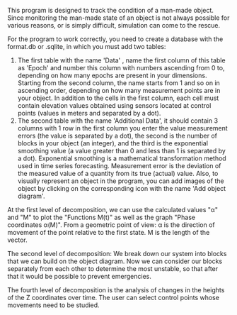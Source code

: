 This program is designed to track the condition of a man-made object. 
Since monitoring the man-made state of an object is not always possible for various reasons, or is simply difficult, simulation can come to the rescue.

For the program to work correctly, you need to create a database with the format.db or .sqlite, in which you must add two tables:
1. The first table with the name 
'Data' , name the first column of this table as 'Epoch' and number this column with numbers
ascending from 0 to, depending on how many epochs are present in your dimensions. Starting from the second column, the name
starts from 1 and so on in ascending order, depending on how many measurement points are in your object.
In addition to the cells in the first column, each cell must contain elevation values obtained using sensors located at control points (values in meters and separated by a dot).
2. The second table with the name 'Additional Data', it should contain 3 columns with 1 row in the first column you enter the value
measurement errors (the value is separated by a dot), the second is the number of blocks in your object (an integer), and the third
is the exponential smoothing value (a value greater than 0 and less than 1 is separated by a dot).
Exponential smoothing is a mathematical transformation method used in time series forecasting.
Measurement error is the deviation of the measured value of a quantity from its true (actual) value.
Also, to visually represent an object in the program, you can add images of the object by clicking on the corresponding icon with the name 'Add object diagram'.

At the first level of decomposition, we can use the calculated values "α" and "M" to plot the "Functions M(t)" as well as the graph "Phase coordinates α(M)".
From a geometric point of view:
α is the direction of movement of the point relative to the first state.
M is the length of the vector.

The second level of decomposition: We break down our system into blocks that we can build on the object diagram.
Now we can consider our blocks separately from each other to determine the most unstable, so that after that it would be possible to prevent emergencies.

The fourth level of decomposition
is the analysis of changes in the heights of the Z coordinates over time.
The user can select control points whose movements need to be studied.
